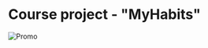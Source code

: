 # Course project - "MyHabits"


![Promo](https://user-images.githubusercontent.com/109285153/192734296-cf847aa9-6b34-4433-80c9-4ea34754bf61.png)
